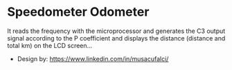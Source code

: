 # Speedometer Odometer

It reads the frequency with the microprocessor and generates the C3 output signal according to the P coefficient and displays the distance (distance and total km) on the LCD screen...

- Design by:  https://www.linkedin.com/in/musacufalci/
